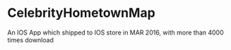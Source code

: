 # CelebrityHometownMap
An IOS App which shipped to IOS store in MAR 2016, with more than 4000 times download
